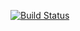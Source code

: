 [![Build Status](https://travis-ci.org/stijnbernards/NemSharp.svg?branch=master)](https://travis-ci.org/stijnbernards/NemSharp)